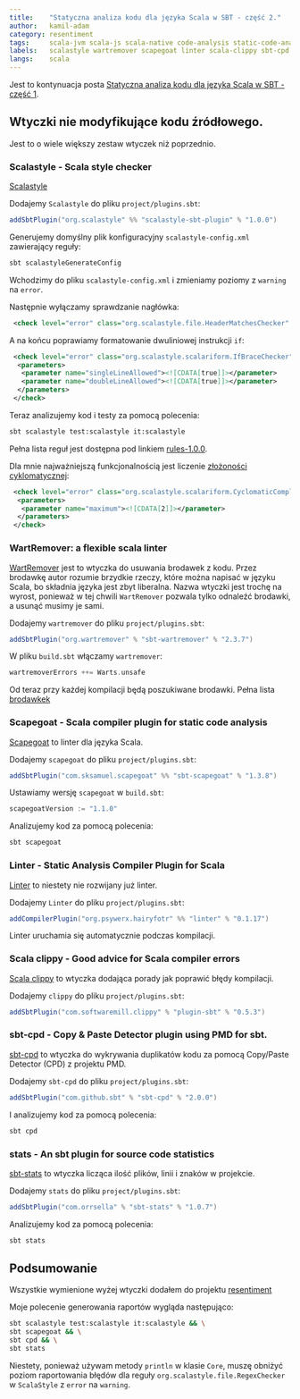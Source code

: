 ```yaml
---
title:    "Statyczna analiza kodu dla języka Scala w SBT - część 2."
author:   kamil-adam
category: resentiment
tags:     scala-jvm scala-js scala-native code-analysis static-code-analysis sbt
labels:   scalastyle wartremover scapegoat linter scala-clippy sbt-cpd sbt-stats
langs:    scala
---
```


Jest to kontynuacja posta
[Statyczna analiza kodu dla języka Scala w SBT - część 1](resentiment/2018/10/24/statyczna-analiza-kodu-1.html).

## Wtyczki nie modyfikujące kodu źródłowego.

Jest to o wiele większy zestaw wtyczek niż poprzednio.


### Scalastyle - Scala style checker

[Scalastyle](<http://www.scalastyle.org>)

Dodajemy `Scalastyle` do pliku `project/plugins.sbt`:
```scala
addSbtPlugin("org.scalastyle" %% "scalastyle-sbt-plugin" % "1.0.0")
```

Generujemy domyślny plik konfiguracyjny `scalastyle-config.xml` zawierający reguły:
```bash
sbt scalastyleGenerateConfig
```

Wchodzimy do pliku `scalastyle-config.xml` i zmieniamy poziomy z `warning` na `error`.

Następnie wyłączamy sprawdzanie nagłówka:
```xml
 <check level="error" class="org.scalastyle.file.HeaderMatchesChecker" enabled="false"/>
```
A na końcu poprawiamy formatowanie dwuliniowej instrukcji `if`:
```xml
 <check level="error" class="org.scalastyle.scalariform.IfBraceChecker" enabled="true">
  <parameters>
   <parameter name="singleLineAllowed"><![CDATA[true]]></parameter>
   <parameter name="doubleLineAllowed"><![CDATA[true]]></parameter>
  </parameters>
 </check>
```

Teraz analizujemy kod i testy za pomocą polecenia:
```bash
sbt scalastyle test:scalastyle it:scalastyle
```

Pełna lista reguł jest dostępna pod linkiem
[rules-1.0.0](<http://www.scalastyle.org/rules-1.0.0.html>).

Dla mnie najważniejszą funkcjonalnością jest liczenie [złożoności cyklomatycznej](<https://pl.wikipedia.org/wiki/Złożoność_cyklomatyczna>):
```xml
 <check level="error" class="org.scalastyle.scalariform.CyclomaticComplexityChecker" enabled="true">
  <parameters>
   <parameter name="maximum"><![CDATA[2]]></parameter>
  </parameters>
 </check>
```

### WartRemover: a flexible scala linter
[WartRemover](<https://www.wartremover.org>)
jest to wtyczka do usuwania brodawek z kodu.
Przez brodawkę autor rozumie brzydkie rzeczy, które można napisać w języku Scala,
bo składnia języka jest zbyt liberalna.
Nazwa wtyczki jest trochę na wyrost,
ponieważ w tej chwili `WartRemover` pozwala tylko odnaleźć brodawki,
a usunąć musimy je sami.

Dodajemy `wartremover` do pliku `project/plugins.sbt`:
```scala
addSbtPlugin("org.wartremover" % "sbt-wartremover" % "2.3.7")
```

W pliku `build.sbt` włączamy `wartremover`:
```scala
wartremoverErrors ++= Warts.unsafe
```

Od teraz przy każdej kompilacji będą poszukiwane brodawki.
Pełna lista [brodawkek](<http://www.wartremover.org/doc/warts.html>)

### Scapegoat - Scala compiler plugin for static code analysis
[Scapegoat](<https://github.com/sksamuel/scapegoat>) to linter dla języka Scala.

Dodajemy `scapegoat` do pliku `project/plugins.sbt`:
```scala
addSbtPlugin("com.sksamuel.scapegoat" %% "sbt-scapegoat" % "1.3.8")
```

Ustawiamy wersję `scapegoat` w `build.sbt`:
```scala
scapegoatVersion := "1.1.0"
```

Analizujemy kod za pomocą polecenia:
```bash
sbt scapegoat
```

### Linter - Static Analysis Compiler Plugin for Scala
[Linter](<https://github.com/HairyFotr/linter>)
to niestety nie rozwijany już linter.

Dodajemy `Linter` do pliku `project/plugins.sbt`:
```scala
addCompilerPlugin("org.psywerx.hairyfotr" %% "linter" % "0.1.17")
```

Linter uruchamia się automatycznie podczas kompilacji.

### Scala clippy - Good advice for Scala compiler errors
[Scala clippy](<https://scala-clippy.org>)
to wtyczka dodająca porady jak poprawić błędy kompilacji.

Dodajemy `clippy` do pliku `project/plugins.sbt`:
```scala
addSbtPlugin("com.softwaremill.clippy" % "plugin-sbt" % "0.5.3")
```

### sbt-cpd - Copy & Paste Detector plugin using PMD for sbt.
[sbt-cpd](<https://github.com/sbt/sbt-cpd>)
to wtyczka do wykrywania duplikatów kodu za pomocą Copy/Paste Detector (CPD) z projektu PMD.

Dodajemy `sbt-cpd` do pliku `project/plugins.sbt`:
```scala
addSbtPlugin("com.github.sbt" % "sbt-cpd" % "2.0.0")
```

I analizujemy kod za pomocą polecenia:
```bash
sbt cpd
```

### stats - An sbt plugin for source code statistics

[sbt-stats](<https://github.com/orrsella/sbt-stats>)
to wtyczka licząca ilość plików, linii i znaków w projekcie.

Dodajemy `stats` do pliku `project/plugins.sbt`:
```scala
addSbtPlugin("com.orrsella" % "sbt-stats" % "1.0.7")
```

Analizujemy kod za pomocą polecenia:
```bash
sbt stats
```

## Podsumowanie

Wszystkie wymienione wyżej wtyczki dodałem do projektu
[resentiment](<https://github.com/writeonly/resentiment>)

Moje polecenie generowania raportów wygląda następująco:
```bash
sbt scalastyle test:scalastyle it:scalastyle && \
sbt scapegoat && \
sbt cpd && \
sbt stats
```

Niestety,
ponieważ używam metody `println` w klasie `Core`,
muszę obniżyć poziom raportowania błędów
dla reguły `org.scalastyle.file.RegexChecker` w `ScalaStyle`
z `error` na `warning`.